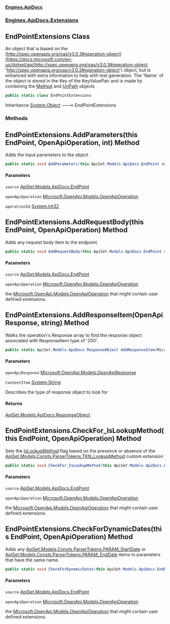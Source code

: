 #### [Engines.ApiDocs](Engines.ApiDocs.md 'Engines.ApiDocs')
### [Engines.ApiDocs.Extensions](Engines.ApiDocs.md#Engines.ApiDocs.Extensions 'Engines.ApiDocs.Extensions')

## EndPointExtensions Class

An object that is based on the [http://spec.openapis.org/oas/v3.0.3#operation-object](https://docs.microsoft.com/en-us/dotnet/api/http://spec.openapis.org/oas/v3.0.3#operation-object 'http://spec.openapis.org/oas/v3.0.3#operation-object')
object, but is enhanced with extra information to help with test generation.
The 'Name' of the object is stored in the Key of the KeyValuePair and is made 
by combining the [Method](https://docs.microsoft.com/en-us/dotnet/api/Method 'Method') and [UriPath](https://docs.microsoft.com/en-us/dotnet/api/UriPath 'UriPath') objects

```csharp
public static class EndPointExtensions
```

Inheritance [System.Object](https://docs.microsoft.com/en-us/dotnet/api/System.Object 'System.Object') &#129106; EndPointExtensions
### Methods

<a name='Engines.ApiDocs.Extensions.EndPointExtensions.AddParameters(thisApiSet.Models.ApiDocs.EndPoint,Microsoft.OpenApi.Models.OpenApiOperation,int)'></a>

## EndPointExtensions.AddParameters(this EndPoint, OpenApiOperation, int) Method

Adds the input parameters to the object

```csharp
public static void AddParameters(this ApiSet.Models.ApiDocs.EndPoint source, Microsoft.OpenApi.Models.OpenApiOperation openApiOperation, int operationId);
```
#### Parameters

<a name='Engines.ApiDocs.Extensions.EndPointExtensions.AddParameters(thisApiSet.Models.ApiDocs.EndPoint,Microsoft.OpenApi.Models.OpenApiOperation,int).source'></a>

`source` [ApiSet.Models.ApiDocs.EndPoint](https://docs.microsoft.com/en-us/dotnet/api/ApiSet.Models.ApiDocs.EndPoint 'ApiSet.Models.ApiDocs.EndPoint')

<a name='Engines.ApiDocs.Extensions.EndPointExtensions.AddParameters(thisApiSet.Models.ApiDocs.EndPoint,Microsoft.OpenApi.Models.OpenApiOperation,int).openApiOperation'></a>

`openApiOperation` [Microsoft.OpenApi.Models.OpenApiOperation](https://docs.microsoft.com/en-us/dotnet/api/Microsoft.OpenApi.Models.OpenApiOperation 'Microsoft.OpenApi.Models.OpenApiOperation')

<a name='Engines.ApiDocs.Extensions.EndPointExtensions.AddParameters(thisApiSet.Models.ApiDocs.EndPoint,Microsoft.OpenApi.Models.OpenApiOperation,int).operationId'></a>

`operationId` [System.Int32](https://docs.microsoft.com/en-us/dotnet/api/System.Int32 'System.Int32')

<a name='Engines.ApiDocs.Extensions.EndPointExtensions.AddRequestBody(thisApiSet.Models.ApiDocs.EndPoint,Microsoft.OpenApi.Models.OpenApiOperation)'></a>

## EndPointExtensions.AddRequestBody(this EndPoint, OpenApiOperation) Method

Adds any request body item to the endpoint.

```csharp
public static void AddRequestBody(this ApiSet.Models.ApiDocs.EndPoint source, Microsoft.OpenApi.Models.OpenApiOperation openApiOperation);
```
#### Parameters

<a name='Engines.ApiDocs.Extensions.EndPointExtensions.AddRequestBody(thisApiSet.Models.ApiDocs.EndPoint,Microsoft.OpenApi.Models.OpenApiOperation).source'></a>

`source` [ApiSet.Models.ApiDocs.EndPoint](https://docs.microsoft.com/en-us/dotnet/api/ApiSet.Models.ApiDocs.EndPoint 'ApiSet.Models.ApiDocs.EndPoint')

<a name='Engines.ApiDocs.Extensions.EndPointExtensions.AddRequestBody(thisApiSet.Models.ApiDocs.EndPoint,Microsoft.OpenApi.Models.OpenApiOperation).openApiOperation'></a>

`openApiOperation` [Microsoft.OpenApi.Models.OpenApiOperation](https://docs.microsoft.com/en-us/dotnet/api/Microsoft.OpenApi.Models.OpenApiOperation 'Microsoft.OpenApi.Models.OpenApiOperation')

the [Microsoft.OpenApi.Models.OpenApiOperation](https://docs.microsoft.com/en-us/dotnet/api/Microsoft.OpenApi.Models.OpenApiOperation 'Microsoft.OpenApi.Models.OpenApiOperation') that might contain user defined extensions.

<a name='Engines.ApiDocs.Extensions.EndPointExtensions.AddResponseItem(Microsoft.OpenApi.Models.OpenApiResponse,string)'></a>

## EndPointExtensions.AddResponseItem(OpenApiResponse, string) Method

Walks the operation's Response array to find the response object associated with 
ResponseItem type of '200'.

```csharp
public static ApiSet.Models.ApiDocs.ResponseObject AddResponseItem(Microsoft.OpenApi.Models.OpenApiResponse openApiResponse, string ContentItem="application/json");
```
#### Parameters

<a name='Engines.ApiDocs.Extensions.EndPointExtensions.AddResponseItem(Microsoft.OpenApi.Models.OpenApiResponse,string).openApiResponse'></a>

`openApiResponse` [Microsoft.OpenApi.Models.OpenApiResponse](https://docs.microsoft.com/en-us/dotnet/api/Microsoft.OpenApi.Models.OpenApiResponse 'Microsoft.OpenApi.Models.OpenApiResponse')

<a name='Engines.ApiDocs.Extensions.EndPointExtensions.AddResponseItem(Microsoft.OpenApi.Models.OpenApiResponse,string).ContentItem'></a>

`ContentItem` [System.String](https://docs.microsoft.com/en-us/dotnet/api/System.String 'System.String')

Describes the type of response object to look for

#### Returns
[ApiSet.Models.ApiDocs.ResponseObject](https://docs.microsoft.com/en-us/dotnet/api/ApiSet.Models.ApiDocs.ResponseObject 'ApiSet.Models.ApiDocs.ResponseObject')

<a name='Engines.ApiDocs.Extensions.EndPointExtensions.CheckFor_IsLookupMethod(thisApiSet.Models.ApiDocs.EndPoint,Microsoft.OpenApi.Models.OpenApiOperation)'></a>

## EndPointExtensions.CheckFor_IsLookupMethod(this EndPoint, OpenApiOperation) Method

Sets the [IsLookupMethod](https://docs.microsoft.com/en-us/dotnet/api/IsLookupMethod 'IsLookupMethod') flag based on the
presence or absence of the [ApiSet.Models.Consts.ParserTokens.TKN_LookupMethod](https://docs.microsoft.com/en-us/dotnet/api/ApiSet.Models.Consts.ParserTokens.TKN_LookupMethod 'ApiSet.Models.Consts.ParserTokens.TKN_LookupMethod') custom extension

```csharp
public static void CheckFor_IsLookupMethod(this ApiSet.Models.ApiDocs.EndPoint source, Microsoft.OpenApi.Models.OpenApiOperation openApiOperation);
```
#### Parameters

<a name='Engines.ApiDocs.Extensions.EndPointExtensions.CheckFor_IsLookupMethod(thisApiSet.Models.ApiDocs.EndPoint,Microsoft.OpenApi.Models.OpenApiOperation).source'></a>

`source` [ApiSet.Models.ApiDocs.EndPoint](https://docs.microsoft.com/en-us/dotnet/api/ApiSet.Models.ApiDocs.EndPoint 'ApiSet.Models.ApiDocs.EndPoint')

<a name='Engines.ApiDocs.Extensions.EndPointExtensions.CheckFor_IsLookupMethod(thisApiSet.Models.ApiDocs.EndPoint,Microsoft.OpenApi.Models.OpenApiOperation).openApiOperation'></a>

`openApiOperation` [Microsoft.OpenApi.Models.OpenApiOperation](https://docs.microsoft.com/en-us/dotnet/api/Microsoft.OpenApi.Models.OpenApiOperation 'Microsoft.OpenApi.Models.OpenApiOperation')

the [Microsoft.OpenApi.Models.OpenApiOperation](https://docs.microsoft.com/en-us/dotnet/api/Microsoft.OpenApi.Models.OpenApiOperation 'Microsoft.OpenApi.Models.OpenApiOperation') that might contain user defined extensions.

<a name='Engines.ApiDocs.Extensions.EndPointExtensions.CheckForDynamicDates(thisApiSet.Models.ApiDocs.EndPoint,Microsoft.OpenApi.Models.OpenApiOperation)'></a>

## EndPointExtensions.CheckForDynamicDates(this EndPoint, OpenApiOperation) Method

Adds any [ApiSet.Models.Consts.ParserTokens.PARAM_StartDate](https://docs.microsoft.com/en-us/dotnet/api/ApiSet.Models.Consts.ParserTokens.PARAM_StartDate 'ApiSet.Models.Consts.ParserTokens.PARAM_StartDate') or 
[ApiSet.Models.Consts.ParserTokens.PARAM_EndDate](https://docs.microsoft.com/en-us/dotnet/api/ApiSet.Models.Consts.ParserTokens.PARAM_EndDate 'ApiSet.Models.Consts.ParserTokens.PARAM_EndDate') items to parameters that
have the same name.

```csharp
public static void CheckForDynamicDates(this ApiSet.Models.ApiDocs.EndPoint source, Microsoft.OpenApi.Models.OpenApiOperation openApiOperation);
```
#### Parameters

<a name='Engines.ApiDocs.Extensions.EndPointExtensions.CheckForDynamicDates(thisApiSet.Models.ApiDocs.EndPoint,Microsoft.OpenApi.Models.OpenApiOperation).source'></a>

`source` [ApiSet.Models.ApiDocs.EndPoint](https://docs.microsoft.com/en-us/dotnet/api/ApiSet.Models.ApiDocs.EndPoint 'ApiSet.Models.ApiDocs.EndPoint')

<a name='Engines.ApiDocs.Extensions.EndPointExtensions.CheckForDynamicDates(thisApiSet.Models.ApiDocs.EndPoint,Microsoft.OpenApi.Models.OpenApiOperation).openApiOperation'></a>

`openApiOperation` [Microsoft.OpenApi.Models.OpenApiOperation](https://docs.microsoft.com/en-us/dotnet/api/Microsoft.OpenApi.Models.OpenApiOperation 'Microsoft.OpenApi.Models.OpenApiOperation')

the [Microsoft.OpenApi.Models.OpenApiOperation](https://docs.microsoft.com/en-us/dotnet/api/Microsoft.OpenApi.Models.OpenApiOperation 'Microsoft.OpenApi.Models.OpenApiOperation') that might contain user defined extensions.